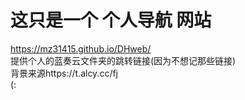 # 这只是一个 个人导航 网站  
https://mz31415.github.io/DHweb/  
提供个人的蓝奏云文件夹的跳转链接(因为不想记那些链接)  
背景来源https://t.alcy.cc/fj  
(:  
